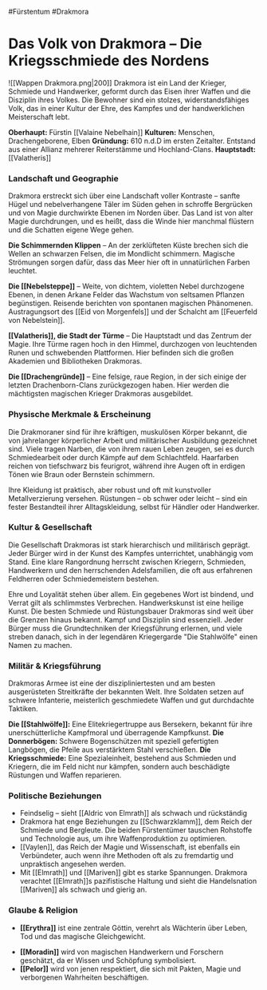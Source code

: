 #Fürstentum #Drakmora 
# Das Volk von Drakmora – Die Kriegsschmiede des Nordens
![[Wappen Drakmora.png|200]]
Drakmora ist ein Land der Krieger, Schmiede und Handwerker, geformt durch das Eisen ihrer Waffen und die Disziplin ihres Volkes. Die Bewohner sind ein stolzes, widerstandsfähiges Volk, das in einer Kultur der Ehre, des Kampfes und der handwerklichen Meisterschaft lebt.

**Oberhaupt:** Fürstin [[Valaine Nebelhain]]
**Kulturen:** Menschen, Drachengeborene, Elben
**Gründung:** 610 n.d.D im ersten Zeitalter. Entstand aus einer Allianz mehrerer Reiterstämme und Hochland-Clans.
**Hauptstadt:** [[Valatheris]]

### Landschaft und Geographie
Drakmora erstreckt sich über eine Landschaft voller Kontraste – sanfte Hügel und nebelverhangene Täler im Süden gehen in schroffe Bergrücken und von Magie durchwirkte Ebenen im Norden über. Das Land ist von alter Magie durchdrungen, und es heißt, dass die Winde hier manchmal flüstern und die Schatten eigene Wege gehen.

**Die Schimmernden Klippen** – An der zerklüfteten Küste brechen sich die Wellen an schwarzen Felsen, die im Mondlicht schimmern. Magische Strömungen sorgen dafür, dass das Meer hier oft in unnatürlichen Farben leuchtet.

**Die [[Nebelsteppe]]** – Weite, von dichtem, violetten Nebel durchzogene Ebenen, in denen Arkane Felder das Wachstum von seltsamen Pflanzen begünstigen. Reisende berichten von spontanen magischen Phänomenen. Austragungsort des [[Eid von Morgenfels]] und der Schalcht am [[Feuerfeld von Nebelstein]].

**[[Valatheris]], die Stadt der Türme** – Die Hauptstadt und das Zentrum der Magie. Ihre Türme ragen hoch in den Himmel, durchzogen von leuchtenden Runen und schwebenden Plattformen. Hier befinden sich die großen Akademien und Bibliotheken Drakmoras.

**Die [[Drachengründe]]** – Eine felsige, raue Region, in der sich einige der letzten Drachenborn-Clans zurückgezogen haben. Hier werden die mächtigsten magischen Krieger Drakmoras ausgebildet.

### Physische Merkmale & Erscheinung
Die Drakmoraner sind für ihre kräftigen, muskulösen Körper bekannt, die von jahrelanger körperlicher Arbeit und militärischer Ausbildung gezeichnet sind. Viele tragen Narben, die von ihrem rauen Leben zeugen, sei es durch Schmiedearbeit oder durch Kämpfe auf dem Schlachtfeld. Haarfarben reichen von tiefschwarz bis feurigrot, während ihre Augen oft in erdigen Tönen wie Braun oder Bernstein schimmern.

Ihre Kleidung ist praktisch, aber robust und oft mit kunstvoller Metallverzierung versehen. Rüstungen – ob schwer oder leicht – sind ein fester Bestandteil ihrer Alltagskleidung, selbst für Händler oder Handwerker.

### Kultur & Gesellschaft
Die Gesellschaft Drakmoras ist stark hierarchisch und militärisch geprägt. Jeder Bürger wird in der Kunst des Kampfes unterrichtet, unabhängig vom Stand. Eine klare Rangordnung herrscht zwischen Kriegern, Schmieden, Handwerkern und den herrschenden Adelsfamilien, die oft aus erfahrenen Feldherren oder Schmiedemeistern bestehen.

Ehre und Loyalität stehen über allem. Ein gegebenes Wort ist bindend, und Verrat gilt als schlimmstes Verbrechen.
Handwerkskunst ist eine heilige Kunst. Die besten Schmiede und Rüstungsbauer Drakmoras sind weit über die Grenzen hinaus bekannt.
Kampf und Disziplin sind essenziell. Jeder Bürger muss die Grundtechniken der Kriegsführung erlernen, und viele streben danach, sich in der legendären Kriegergarde "Die Stahlwölfe" einen Namen zu machen.

### Militär & Kriegsführung
Drakmoras Armee ist eine der diszipliniertesten und am besten ausgerüsteten Streitkräfte der bekannten Welt. Ihre Soldaten setzen auf schwere Infanterie, meisterlich geschmiedete Waffen und gut durchdachte Taktiken.

**Die [[Stahlwölfe]]:**  Eine Elitekriegertruppe aus Bersekern, bekannt für ihre unerschütterliche Kampfmoral und überragende Kampfkunst.
**Die Donnerbögen:** Schwere Bogenschützen mit speziell gefertigten Langbögen, die Pfeile aus verstärktem Stahl verschießen.
**Die Kriegsschmiede:** Eine Spezialeinheit, bestehend aus Schmieden und Kriegern, die im Feld nicht nur kämpfen, sondern auch beschädigte Rüstungen und Waffen reparieren.

### Politische Beziehungen
- Feindselig – sieht [[Aldric von Elmrath]] als schwach und rückständig
- Drakmora hat enge Beziehungen zu [[Schwarzklamm]], dem Reich der Schmiede und Bergleute. Die beiden Fürstentümer tauschen Rohstoffe und Technologie aus, um ihre Waffenproduktion zu optimieren.
- [[Vaylen]], das Reich der Magie und Wissenschaft, ist ebenfalls ein Verbündeter, auch wenn ihre Methoden oft als zu fremdartig und unpraktisch angesehen werden.
- Mit [[Elmrath]] und [[Mariven]] gibt es starke Spannungen. Drakmora verachtet [[Elmrath]]s pazifistische Haltung und sieht die Handelsnation [[Mariven]] als schwach und gierig an.

### Glaube & Religion
* **[[Erythra]]** ist eine zentrale Göttin, verehrt als Wächterin über Leben, Tod und das magische Gleichgewicht.
- **[[Moradin]]** wird von magischen Handwerkern und Forschern geschätzt, da er Wissen und Schöpfung symbolisiert.
- **[[Pelor]]** wird von jenen respektiert, die sich mit Pakten, Magie und verborgenen Wahrheiten beschäftigen.

